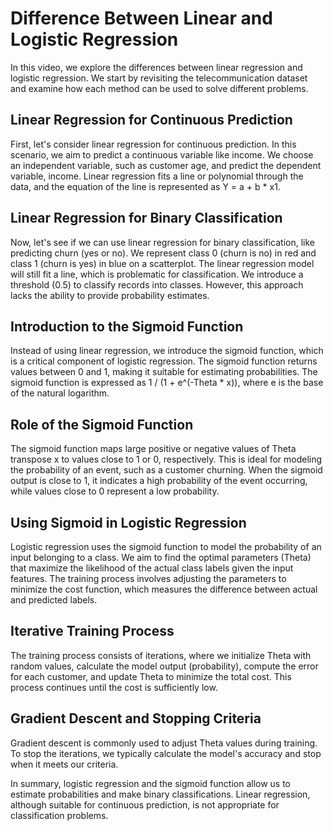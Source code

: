 # Difference Between Linear and Logistic Regression

In this video, we explore the differences between linear regression and logistic regression. We start by revisiting the telecommunication dataset and examine how each method can be used to solve different problems.

## Linear Regression for Continuous Prediction

First, let's consider linear regression for continuous prediction. In this scenario, we aim to predict a continuous variable like income. We choose an independent variable, such as customer age, and predict the dependent variable, income. Linear regression fits a line or polynomial through the data, and the equation of the line is represented as Y = a + b * x1.

## Linear Regression for Binary Classification

Now, let's see if we can use linear regression for binary classification, like predicting churn (yes or no). We represent class 0 (churn is no) in red and class 1 (churn is yes) in blue on a scatterplot. The linear regression model will still fit a line, which is problematic for classification. We introduce a threshold (0.5) to classify records into classes. However, this approach lacks the ability to provide probability estimates.

## Introduction to the Sigmoid Function

Instead of using linear regression, we introduce the sigmoid function, which is a critical component of logistic regression. The sigmoid function returns values between 0 and 1, making it suitable for estimating probabilities. The sigmoid function is expressed as 1 / (1 + e^(-Theta * x)), where e is the base of the natural logarithm.

## Role of the Sigmoid Function

The sigmoid function maps large positive or negative values of Theta transpose x to values close to 1 or 0, respectively. This is ideal for modeling the probability of an event, such as a customer churning. When the sigmoid output is close to 1, it indicates a high probability of the event occurring, while values close to 0 represent a low probability.

## Using Sigmoid in Logistic Regression

Logistic regression uses the sigmoid function to model the probability of an input belonging to a class. We aim to find the optimal parameters (Theta) that maximize the likelihood of the actual class labels given the input features. The training process involves adjusting the parameters to minimize the cost function, which measures the difference between actual and predicted labels.

## Iterative Training Process

The training process consists of iterations, where we initialize Theta with random values, calculate the model output (probability), compute the error for each customer, and update Theta to minimize the total cost. This process continues until the cost is sufficiently low.

## Gradient Descent and Stopping Criteria

Gradient descent is commonly used to adjust Theta values during training. To stop the iterations, we typically calculate the model's accuracy and stop when it meets our criteria.

In summary, logistic regression and the sigmoid function allow us to estimate probabilities and make binary classifications. Linear regression, although suitable for continuous prediction, is not appropriate for classification problems.
